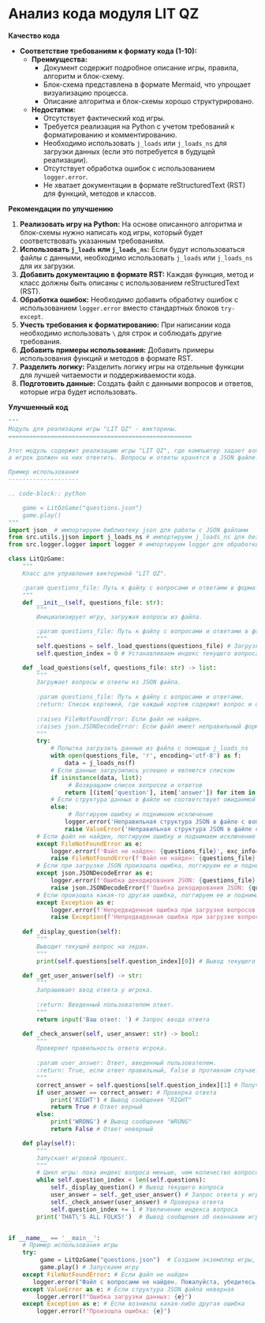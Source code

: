 # Анализ кода модуля LIT QZ

**Качество кода**
*   **Соответствие требованиям к формату кода (1-10):** 
    *   **Преимущества:**
        *   Документ содержит подробное описание игры, правила, алгоритм и блок-схему.
        *   Блок-схема представлена в формате Mermaid, что упрощает визуализацию процесса.
        *   Описание алгоритма и блок-схемы хорошо структурировано.
    *   **Недостатки:**
        *   Отсутствует фактический код игры. 
        *   Требуется реализация на Python с учетом требований к форматированию и комментированию.
        *   Необходимо использовать `j_loads` или `j_loads_ns` для загрузки данных (если это потребуется в будущей реализации).
        *   Отсутствует обработка ошибок с использованием `logger.error`.
        *   Не хватает документации в формате reStructuredText (RST) для функций, методов и классов.

**Рекомендации по улучшению**

1.  **Реализовать игру на Python:** На основе описанного алгоритма и блок-схемы нужно написать код игры, который будет соответствовать указанным требованиям.
2.  **Использовать `j_loads` или `j_loads_ns`:** Если будут использоваться файлы с данными, необходимо использовать `j_loads` или `j_loads_ns` для их загрузки.
3.  **Добавить документацию в формате RST:** Каждая функция, метод и класс должны быть описаны с использованием reStructuredText (RST).
4.  **Обработка ошибок:** Необходимо добавить обработку ошибок с использованием `logger.error` вместо стандартных блоков `try-except`.
5.  **Учесть требования к форматированию:** При написании кода необходимо использовать `\` для строк и соблюдать другие требования.
6.  **Добавить примеры использования:** Добавить примеры использования функций и методов в формате RST.
7.  **Разделить логику:** Разделить логику игры на отдельные функции для лучшей читаемости и поддерживаемости кода.
8. **Подготовить данные:** Создать файл с данными вопросов и ответов, которые игра будет использовать.

**Улучшенный код**
```python
"""
Модуль для реализации игры "LIT QZ" - викторины.
====================================================

Этот модуль содержит реализацию игры "LIT QZ", где компьютер задает вопросы,
а игрок должен на них ответить. Вопросы и ответы хранятся в JSON файле.

Пример использования
--------------------

.. code-block:: python

    game = LitQzGame("questions.json")
    game.play()
"""
import json  # импортируем библиотеку json для работы с JSON файлами
from src.utils.jjson import j_loads_ns # импортируем j_loads_ns для безопасной загрузки json
from src.logger.logger import logger # импортируем logger для обработки ошибок

class LitQzGame:
    """
    Класс для управления викториной "LIT QZ".

    :param questions_file: Путь к файлу с вопросами и ответами в формате JSON.
    """
    def __init__(self, questions_file: str):
        """
        Инициализирует игру, загружая вопросы из файла.

        :param questions_file: Путь к файлу с вопросами и ответами в формате JSON.
        """
        self.questions = self._load_questions(questions_file) # Загрузка вопросов из файла
        self.question_index = 0 # Устанавливаем индекс текущего вопроса на 0

    def _load_questions(self, questions_file: str) -> list:
        """
        Загружает вопросы и ответы из JSON файла.
        
        :param questions_file: Путь к файлу с вопросами и ответами.
        :return: Список кортежей, где каждый кортеж содержит вопрос и ответ.
        
        :raises FileNotFoundError: Если файл не найден.
        :raises json.JSONDecodeError: Если файл имеет неправильный формат.
        """
        try:
            # Попытка загрузить данные из файла с помощью j_loads_ns
            with open(questions_file, 'r', encoding='utf-8') as f:
                data = j_loads_ns(f)
            # Если данные загрузились успешно и являются списком
            if isinstance(data, list):
                 # Возвращаем список вопросов и ответов
                return [(item['question'], item['answer']) for item in data if isinstance(item,dict) and 'question' in item and 'answer' in item] 
            # Если структура данных в файле не соответствует ожидаемой
            else:
                 # Логгируем ошибку и поднимаем исключение
                logger.error('Неправильная структура JSON в файле с вопросами.')
                raise ValueError('Неправильная структура JSON в файле с вопросами.')
        # Если файл не найден, логгируем ошибку и поднимаем исключение
        except FileNotFoundError as e:
            logger.error(f'Файл не найден: {questions_file}', exc_info=True)
            raise FileNotFoundError(f'Файл не найден: {questions_file}') from e
        # Если при загрузке JSON произошла ошибка, логгируем ее и поднимаем исключение
        except json.JSONDecodeError as e:
            logger.error(f'Ошибка декодирования JSON: {questions_file}', exc_info=True)
            raise json.JSONDecodeError(f'Ошибка декодирования JSON: {questions_file}', e.doc, e.pos) from e
        # Если произошла какая-то другая ошибка, логгируем ее и поднимаем исключение
        except Exception as e:
            logger.error(f'Непредвиденная ошибка при загрузке вопросов: {e}', exc_info=True)
            raise Exception(f'Непредвиденная ошибка при загрузке вопросов: {e}') from e
    
    def _display_question(self):
        """
        Выводит текущий вопрос на экран.
        """
        print(self.questions[self.question_index][0]) # Вывод текущего вопроса

    def _get_user_answer(self) -> str:
        """
        Запрашивает ввод ответа у игрока.
        
        :return: Введенный пользователем ответ.
        """
        return input('Ваш ответ: ') # Запрос ввода ответа

    def _check_answer(self, user_answer: str) -> bool:
        """
        Проверяет правильность ответа игрока.
        
        :param user_answer: Ответ, введенный пользователем.
        :return: True, если ответ правильный, False в противном случае.
        """
        correct_answer = self.questions[self.question_index][1] # Получаем правильный ответ
        if user_answer == correct_answer: # Проверка ответа
            print('RIGHT') # Вывод сообщения "RIGHT"
            return True # Ответ верный
        else:
            print('WRONG') # Вывод сообщения "WRONG"
            return False # Ответ неверный

    def play(self):
        """
        Запускает игровой процесс.
        """
        # Цикл игры: пока индекс вопроса меньше, чем количество вопросов
        while self.question_index < len(self.questions):
            self._display_question() # Вывод текущего вопроса
            user_answer = self._get_user_answer() # Запрос ответа у игрока
            self._check_answer(user_answer) # Проверка ответа
            self.question_index += 1 # Увеличение индекса вопроса
        print('THAT\'S ALL FOLKS!')  # Вывод сообщения об окончании игры


if __name__ == '__main__':
    # Пример использования игры
    try:
         game = LitQzGame("questions.json")  # Создаем экземпляр игры, указывая имя файла с вопросами
         game.play() # Запускаем игру
    except FileNotFoundError: # Если файл не найден
       logger.error("Файл с вопросами не найден. Пожалуйста, убедитесь, что файл 'questions.json' находится в рабочей директории.")
    except ValueError as e: # Если структура JSON файла неверная
        logger.error(f"Ошибка загрузки данных: {e}")
    except Exception as e: # Если возникла какая-либо другая ошибка
        logger.error(f"Произошла ошибка: {e}")
```